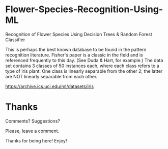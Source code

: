 # Flower-Species-Recognition-Using-ML

Recognition of Flower Species Using Decision Trees &amp; Random Forest Classifier

This is perhaps the best known database to be found in the pattern recognition literature. Fisher's paper is a classic in the field and is referenced frequently to this day. (See Duda & Hart, for example.) The data set contains 3 classes of 50 instances each, where each class refers to a type of iris plant. One class is linearly separable from the other 2; the latter are NOT linearly separable from each other. 


https://archive.ics.uci.edu/ml/datasets/iris


# Thanks

Comments? Suggestions?

Please, leave a comment.

Thanks for being here! Enjoy!
